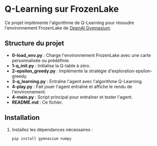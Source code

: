 # Q-Learning sur FrozenLake

Ce projet implémente l'algorithme de Q-Learning pour résoudre l'environnement FrozenLake de [OpenAI Gymnasium](https://gymnasium.farama.org/).

## Structure du projet

- **0-load_env.py** : Charge l'environnement FrozenLake avec une carte personnalisée ou prédéfinie.
- **1-q_init.py** : Initialise la Q-table à zéro.
- **2-epsilon_greedy.py** : Implémente la stratégie d'exploration epsilon-greedy.
- **3-q_learning.py** : Entraîne l'agent avec l'algorithme Q-Learning.
- **4-play.py** : Fait jouer l'agent entraîné et affiche le rendu de l'environnement.
- **4-main.py** : Script principal pour entraîner et tester l'agent.
- **README.md** : Ce fichier.

## Installation

1. Installez les dépendances nécessaires :
   ```sh
   pip install gymnasium numpy
   ```

